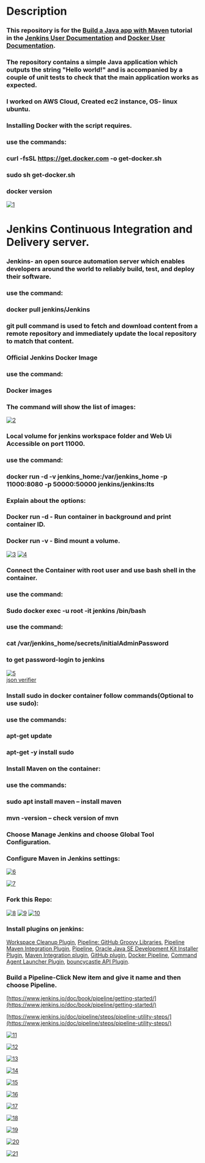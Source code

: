 # Description

### This repository is for the [Build a Java app with Maven](https://www.jenkins.io/doc/tutorials/build-a-java-app-with-maven/) tutorial in the [Jenkins User Documentation](https://www.jenkins.io/doc/) and  [Docker User Documentation](https://docs.docker.com/get-started/overview/).
### The repository contains a simple Java application which outputs the string "Hello world!" and is accompanied by a couple of unit tests to check that the main application works as expected.
### I worked on AWS Cloud, Created ec2 instance, OS- linux ubuntu.
### Installing Docker with the script requires.
### use the commands:
### curl -fsSL https://get.docker.com -o get-docker.sh
### sudo sh get-docker.sh
### docker version

<a href="https://ibb.co/kcgM27V"><img src="https://i.ibb.co/bdg750j/1.png" alt="1" border="0"></a>

# Jenkins Continuous Integration and Delivery server.
### Jenkins- an open source automation server which enables developers around the world to reliably build, test, and deploy their software.
### use the command:
### docker pull jenkins/Jenkins
### git pull command is used to fetch and download content from a remote repository and immediately update the local repository to match that content.
### Official Jenkins Docker Image
### use the command:
### Docker images
### The command will show the list of images:

<a href="https://imgbb.com/"><img src="https://i.ibb.co/PGNHYV6/2.png" alt="2" border="0"></a>

### Local volume for jenkins workspace folder and Web Ui Accessible on port 11000.
### use the command:
### docker run -d -v jenkins_home:/var/jenkins_home -p 11000:8080 -p 50000:50000 jenkins/jenkins:lts
### Explain about the options:
### Docker run -d  - Run container in background and print container ID.
### Docker run -v  - Bind mount a volume.

<a href="https://ibb.co/8KrGXgc"><img src="https://i.ibb.co/w0S8Yhs/3.png" alt="3" border="0"></a>
<a href="https://ibb.co/0f7P6HT"><img src="https://i.ibb.co/D7J3v0h/4.png" alt="4" border="0"></a>

### Connect the Container with root user and use bash shell in the container.
### use the command:
### Sudo docker exec -u root -it jenkins /bin/bash
### use the command:
### cat /var/jenkins_home/secrets/initialAdminPassword
### to get password-login to jenkins

<a href="https://ibb.co/52kYWXT"><img src="https://i.ibb.co/vDhsxC1/5.png" alt="5" border="0"></a><br /><a target='_blank' href='https://geojsonlint.com/'>json verifier</a><br />


### Install sudo in docker container follow commands(Optional to use sudo):
### use the commands:
### apt-get update
### apt-get -y install sudo
### Install Maven on the container:
### use the commands:
### sudo apt install maven – install maven
### mvn -version – check version of mvn
### Choose Manage Jenkins and choose Global Tool Configuration.
### Configure Maven in Jenkins settings:

<a href="https://imgbb.com/"><img src="https://i.ibb.co/Qn1jWvQ/6.png" alt="6" border="0"></a>

<a href="https://ibb.co/2n5CZW9"><img src="https://i.ibb.co/bW7CbQ0/7.png" alt="7" border="0"></a>

### Fork this Repo:

<a href="https://ibb.co/Fxdx3pH"><img src="https://i.ibb.co/tm1mKRL/8.png" alt="8" border="0"></a>
<a href="https://imgbb.com/"><img src="https://i.ibb.co/80H7GPn/9.png" alt="9" border="0"></a>
<a href="https://imgbb.com/"><img src="https://i.ibb.co/4fk8Wcp/10.png" alt="10" border="0"></a>

### Install plugins on jenkins:
[Workspace Cleanup Plugin](https://plugins.jenkins.io/ws-cleanup/), [Pipeline: GitHub Groovy Libraries](https://plugins.jenkins.io/pipeline-github-lib/), [Pipeline Maven Integration Plugin](https://plugins.jenkins.io/pipeline-maven/), [Pipeline](https://plugins.jenkins.io/workflow-aggregator/), [Oracle Java SE Development Kit Installer Plugin](https://plugins.jenkins.io/jdk-tool/), [Maven Integration plugin](https://plugins.jenkins.io/maven-plugin/), [GitHub plugin](https://plugins.jenkins.io/github/), [Docker Pipeline](https://plugins.jenkins.io/docker-workflow/), [Command Agent Launcher Plugin](https://plugins.jenkins.io/command-launcher/), [bouncycastle API Plugin](https://plugins.jenkins.io/bouncycastle-api/).

### Build a Pipeline-Click New item and give it name and then choose Pipeline.

[https://www.jenkins.io/doc/book/pipeline/getting-started/](https://www.jenkins.io/doc/book/pipeline/getting-started/)

[https://www.jenkins.io/doc/pipeline/steps/pipeline-utility-steps/](https://www.jenkins.io/doc/pipeline/steps/pipeline-utility-steps/)

<a href="https://ibb.co/68YsZtN"><img src="https://i.ibb.co/PMxCYWt/11.png" alt="11" border="0"></a>

<a href="https://ibb.co/tsb4f3H"><img src="https://i.ibb.co/ncDb2Rw/12.png" alt="12" border="0"></a>

<a href="https://ibb.co/z7J1HHd"><img src="https://i.ibb.co/qW5zFF6/13.png" alt="13" border="0"></a>

<a href="https://ibb.co/sQnTKsG"><img src="https://i.ibb.co/Np509WP/14.png" alt="14" border="0"></a>

<a href="https://imgbb.com/"><img src="https://i.ibb.co/VBqyRY3/15.png" alt="15" border="0"></a>

<a href="https://imgbb.com/"><img src="https://i.ibb.co/Lpg9df2/16.png" alt="16" border="0"></a>

<a href="https://ibb.co/QbgM0mZ"><img src="https://i.ibb.co/Vj1T6Bd/17.png" alt="17" border="0"></a>

<a href="https://ibb.co/C28X4Yv"><img src="https://i.ibb.co/vYqrfTm/18.png" alt="18" border="0"></a>

<a href="https://ibb.co/MSvggJn"><img src="https://i.ibb.co/B3pffYL/19.png" alt="19" border="0"></a>

<a href="https://ibb.co/f2sssb4"><img src="https://i.ibb.co/s2ZZZhy/20.png" alt="20" border="0"></a>

<a href="https://ibb.co/b7WjCGS"><img src="https://i.ibb.co/7bYxZ0w/21.png" alt="21" border="0"></a>
















